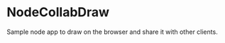 NodeCollabDraw
==============

Sample node app to draw on the browser and share it with other clients.
